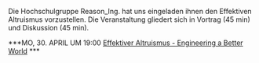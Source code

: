 Die Hochschulgruppe Reason_Ing. hat uns eingeladen ihnen den Effektiven Altruismus vorzustellen. Die Veranstaltung gliedert sich in Vortrag (45 min) und Diskussion (45 min).

***MO, 30. APRIL UM 19:00 [Effektiver Altruismus - Engineering a Better World](https://www.facebook.com/events/375114162978914/) ***
